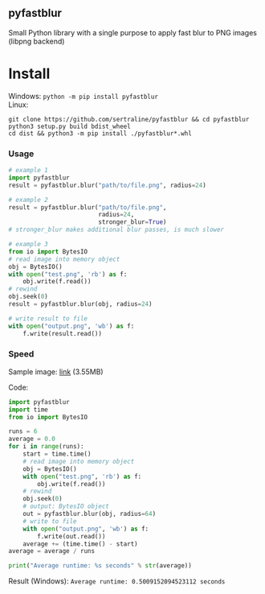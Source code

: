 ## pyfastblur
Small Python library with a single purpose to apply fast blur to PNG images (libpng backend)

# Install
Windows: `python -m pip install pyfastblur`  
Linux:
```
git clone https://github.com/sertraline/pyfastblur && cd pyfastblur
python3 setup.py build bdist_wheel
cd dist && python3 -m pip install ./pyfastblur*.whl
```

### Usage
```python
# example 1
import pyfastblur
result = pyfastblur.blur("path/to/file.png", radius=24)
```
```python
# example 2
result = pyfastblur.blur("path/to/file.png",
                         radius=24,
                         stronger_blur=True)
# stronger_blur makes additional blur passes, is much slower
```
```python
# example 3
from io import BytesIO
# read image into memory object
obj = BytesIO()
with open("test.png", 'rb') as f:
    obj.write(f.read())
# rewind
obj.seek(0)
result = pyfastblur.blur(obj, radius=24)
```
```python
# write result to file
with open("output.png", 'wb') as f:
    f.write(result.read())
```

### Speed
Sample image: [link](https://i.imgur.com/YoR5u6X.png) (3.55MB)  

Code:
```python
import pyfastblur
import time
from io import BytesIO

runs = 6
average = 0.0
for i in range(runs):
    start = time.time()
    # read image into memory object
    obj = BytesIO()
    with open("test.png", 'rb') as f:
        obj.write(f.read())
    # rewind
    obj.seek(0)
    # output: BytesIO object
    out = pyfastblur.blur(obj, radius=64)
    # write to file
    with open("output.png", 'wb') as f:
        f.write(out.read())
    average += (time.time() - start)
average = average / runs

print("Average runtime: %s seconds" % str(average))
```

Result (Windows): `Average runtime: 0.5009152094523112 seconds`

